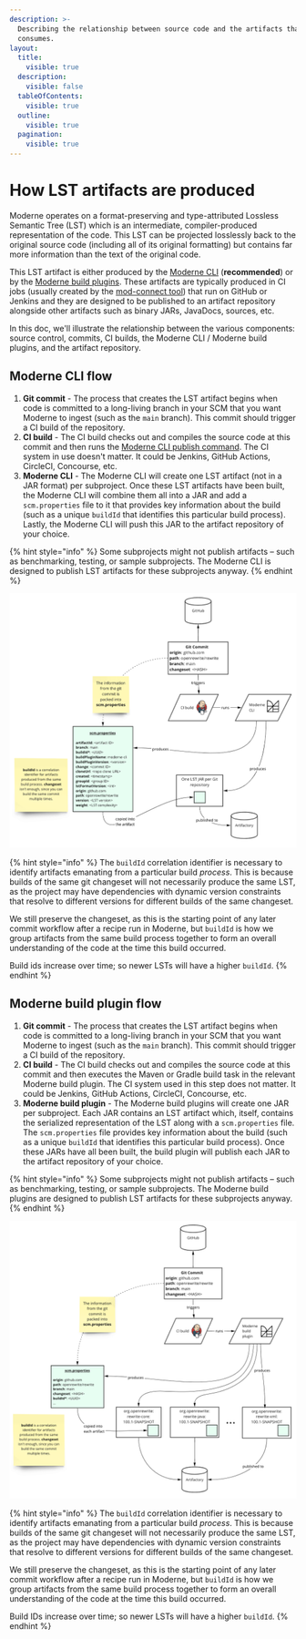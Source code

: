 ```yaml
---
description: >-
  Describing the relationship between source code and the artifacts that Moderne
  consumes.
layout:
  title:
    visible: true
  description:
    visible: false
  tableOfContents:
    visible: true
  outline:
    visible: true
  pagination:
    visible: true
---
```


# How LST artifacts are produced

Moderne operates on a format-preserving and type-attributed Lossless Semantic Tree (LST) which is an intermediate, compiler-produced representation of the code. This LST can be projected losslessly back to the original source code (including all of its original formatting) but contains far more information than the text of the original code.

This LST artifact is either produced by the [Moderne CLI](../../user-documentation/getting-started/cli-intro.md) (**recommended**) or by the [Moderne build plugins](../how-to-guides/integrating-private-code.md#mavengradle-plugins). These artifacts are typically produced in CI jobs (usually created by the [mod-connect tool](https://github.com/moderneinc/mod-connect)) that run on GitHub or Jenkins and they are designed to be published to an artifact repository alongside other artifacts such as binary JARs, JavaDocs, sources, etc.

In this doc, we'll illustrate the relationship between the various components: source control, commits, CI builds, the Moderne CLI / Moderne build plugins, and the artifact repository.

## Moderne CLI flow

1. **Git commit** - The process that creates the LST artifact begins when code is committed to a long-living branch in your SCM that you want Moderne to ingest (such as the `main` branch). This commit should trigger a CI build of the repository.
2. **CI build** - The CI build checks out and compiles the source code at this commit and then runs the [Moderne CLI publish command](../../user-documentation/getting-started/cli-intro.md#publish). The CI system in use doesn't matter. It could be Jenkins, GitHub Actions, CircleCI, Concourse, etc.
3. **Moderne CLI** - The Moderne CLI will create one LST artifact (not in a JAR format) per subproject. Once these LST artifacts have been built, the Moderne CLI will combine them all into a JAR and add a `scm.properties` file to it that provides key information about the build (such as a unique `buildId` that identifies this particular build process). Lastly, the Moderne CLI will push this JAR to the artifact repository of your choice.

{% hint style="info" %}
Some subprojects might not publish artifacts – such as benchmarking, testing, or sample subprojects. The Moderne CLI is designed to publish LST artifacts for these subprojects anyway.
{% endhint %}

![The flow of data from source control to LST artifacts in Artifactory](../../.gitbook/assets/cli-lst-flow.png)

{% hint style="info" %}
The `buildId` correlation identifier is necessary to identify artifacts emanating from a particular build _process_. This is because builds of the same git changeset will not necessarily produce the same LST, as the project may have dependencies with dynamic version constraints that resolve to different versions for different builds of the same changeset.

We still preserve the changeset, as this is the starting point of any later commit workflow after a recipe run in Moderne, but `buildId` is how we group artifacts from the same build process together to form an overall understanding of the code at the time this build occurred.

Build ids increase over time; so newer LSTs will have a higher `buildId`.
{% endhint %}

## Moderne build plugin flow

1. **Git commit** - The process that creates the LST artifact begins when code is committed to a long-living branch in your SCM that you want Moderne to ingest (such as the `main` branch). This commit should trigger a CI build of the repository.
2. **CI build** - The CI build checks out and compiles the source code at this commit and then executes the Maven or Gradle build task in the relevant Moderne build plugin. The CI system used in this step does not matter. It could be Jenkins, GitHub Actions, CircleCI, Concourse, etc.
3. **Moderne build plugin** - The Moderne build plugins will create one JAR per subproject. Each JAR contains an LST artifact which, itself, contains the serialized representation of the LST along with a `scm.properties` file. The `scm.properties` file provides key information about the build (such as a unique `buildId` that identifies this particular build process). Once these JARs have all been built, the build plugin will publish each JAR to the artifact repository of your choice.

{% hint style="info" %}
Some subprojects might not publish artifacts – such as benchmarking, testing, or sample subprojects. The Moderne build plugins are designed to publish LST artifacts for these subprojects anyway.
{% endhint %}

![The flow of data from source control to LST artifacts in Artifactory](../../.gitbook/assets/plugin-lst-flow.png)

{% hint style="info" %}
The `buildId` correlation identifier is necessary to identify artifacts emanating from a particular build _process_. This is because builds of the same git changeset will not necessarily produce the same LST, as the project may have dependencies with dynamic version constraints that resolve to different versions for different builds of the same changeset.

We still preserve the changeset, as this is the starting point of any later commit workflow after a recipe run in Moderne, but `buildId` is how we group artifacts from the same build process together to form an overall understanding of the code at the time this build occurred.

Build IDs increase over time; so newer LSTs will have a higher `buildId`.
{% endhint %}
